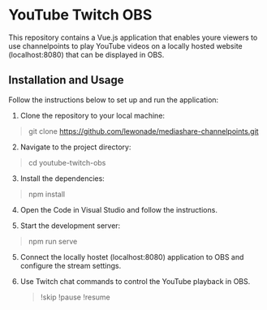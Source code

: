 # YouTube Twitch OBS

This repository contains a Vue.js application that enables youre viewers to use channelpoints to play YouTube videos on a locally hosted website (localhost:8080) that can be displayed in OBS.

## Installation and Usage

Follow the instructions below to set up and run the application:

1. Clone the repository to your local machine:

  >git clone https://github.com/lewonade/mediashare-channelpoints.git



2. Navigate to the project directory:

  >cd youtube-twitch-obs


3. Install the dependencies:

  >npm install


4. Open the Code in Visual Studio and follow the instructions. 


4. Start the development server:

  >npm run serve


5. Connect the locally hostet (localhost:8080) application to OBS and configure the stream settings.

6. Use Twitch chat commands to control the YouTube playback in OBS.
   
   >!skip
   >!pause
   >!resume
   
